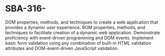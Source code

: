 # SBA-316-
DOM properties, methods, and techniques to create a web application that provides a dynamic user experience.
BOM properties, methods, and techniques to facilitate creation of a dynamic web application.
Demonstrate proficiency with event-driven programming and DOM events.
Implement basic form validation using any combination of built-in HTML validation attributes and DOM-event-driven JavaScript validation.
